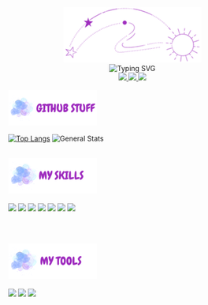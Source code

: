 <!-- HEADER AND INTRO -->

<div align="center">
  <img src="https://github.com/marqueseduarda/marqueseduarda/blob/main/github_welcome.png" width="280px" />
</div>
<div align="center">
  <img src="https://readme-typing-svg.demolab.com?font=Gloria+Hallelujah&weight=700&size=25&duration=1000&pause=1000&color=9F2CBF&center=true&vCenter=true&width=700&height=60&lines=+BEM+VINDO+AO+MEU+GITHUB+%E0%B2%8C++;EU+SOU+A+MARIA+EDUARDA+MARQUES;+UMA+ESTUDANTE+DE+PROGRAMAÇÃO+NA+ETEC...;+...E+ESCOTEIRA...;+DO+INTERIOR+DE+SÃO+PAULO" alt="Typing SVG" />
</div>

<!-- END HEADER AND INTRO -->

<!-- CONTACT ME -->

<div align="center">
  <a href="https://www.linkedin.com/in/marques-maria/">
    <img src="https://img.shields.io/badge/LinkedIn-281259?style=for-the-badge&logo=linkedin&logoColor=white"  target="_blank"/>
  </a>

  <a href="https://www.instagram.com/dudssmarques/"  target="_blank">
    <img src="https://img.shields.io/badge/Instagram-281259?style=for-the-badge&logo=instagram&logoColor=white" />
  </a>

  <a href="mailto:dudinhamarques3107@gmail.com"  target="_blank">
    <img src="https://img.shields.io/badge/Gmail-281259?style=for-the-badge&logo=gmail&logoColor=white" />
  </a>
</div>

<!-- END CONTACT ME -->

<br>

<!-- GITHUB STUFF -->

<img src="https://github.com/marqueseduarda/marqueseduarda/blob/main/github_githubstuff.png" alt="GitHub Stuff" width="180px" />

[![Top Langs](https://github-readme-stats.vercel.app/api/top-langs/?username=marqueseduarda&langs_count=8&layout=compact&theme=nightowl)](https://github.com/marqueseduarda/github-readme-stats) ![General Stats](https://github-readme-stats.vercel.app/api?username=marqueseduarda&count_private=true&show_icons=false&theme=nightowl)

<!-- END GITHUB STUFF -->

<br>

<!-- MY SKILLS -->
<div>
  <img src="https://github.com/marqueseduarda/marqueseduarda/blob/main/github_myskills.png" width="180px" />
</div>

<br>

<div>
  <img src="https://img.shields.io/badge/Windows-281259?style=for-the-badge&logo=windows&logoColor=white" disabled />
  
  <img src="https://img.shields.io/badge/HTML-281259?style=for-the-badge&logo=html5&logoColor=white" />

  <img src="https://img.shields.io/badge/MySQL-281259?style=for-the-badge&logo=mysql&logoColor=white" />
  
  <img src="https://img.shields.io/badge/CSS-281259?&style=for-the-badge&logo=css3&logoColor=white" />
  
  <img src="https://img.shields.io/badge/Tailwind_CSS-281259?style=for-the-badge&logo=tailwind-css&logoColor=white" />
  
  <img src="https://img.shields.io/badge/Bootstrap-281259?style=for-the-badge&logo=bootstrap&logoColor=white" />

  <img src="https://img.shields.io/badge/PHP-281259?style=for-the-badge&logo=php&logoColor=white" />
</div>

<!-- END MY SKILLS -->

<br><br>

<!-- MY TOOLS -->

<div> 
  <img src="https://github.com/marqueseduarda/marqueseduarda/blob/main/github_mytools.png" width="180px" />
</div>

<br>

<div>
  <img src="https://img.shields.io/badge/Windows-281259?style=for-the-badge&logo=windows&logoColor=white" />
  
  <img src="https://img.shields.io/badge/VISUAL%20STUDIO%20CODE-281259?style=for-the-badge&logo=visual%20studio%20code&logoColor=white" />
  
  <img src="https://img.shields.io/badge/XAMPP-281259?style=for-the-badge&logo=xampp&logoColor=white" />
</div>

<!-- END MY TOOLS -->

<!--
  O DESIGN ORIGINAL DESSE README É DE AUTORIA DA VanehSann E PODE SER ENCONTRADO NO GITHUB DELA
  GITHUB VanehSann: https://github.com/VanehSann/
-->
